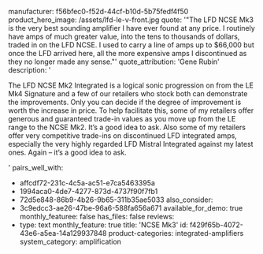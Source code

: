 manufacturer: f56bfec0-f52d-44cf-b10d-5b75fedf4f50
product_hero_image: /assets/lfd-le-v-front.jpg
quote: '"The LFD NCSE Mk3 is the very best sounding amplifier I have ever found at any price. I routinely have amps of much greater value, into the tens to thousands of dollars, traded in on the LFD NCSE. I used to carry a line of amps up to $66,000 but once the LFD arrived here, all the more expensive amps I discontinued as they no longer made any sense."'
quote_attribution: 'Gene Rubin'
description: '<p>The LFD NCSE Mk2 Integrated is a logical sonic progression on from the LE Mk4 Signature and a few of our retailers who stock both can demonstrate the improvements. Only you can decide if the degree of improvement is worth the increase in price. To help facilitate this, some of my retailers offer generous and guaranteed trade-in values as you move up from the LE range to the NCSE Mk2. It’s a good idea to ask. Also some of my retailers offer very competitive trade-ins on discontinued LFD integrated amps, especially the very highly regarded LFD Mistral Integrated against my latest ones. Again –&nbsp;it’s a good idea to ask.</p>'
pairs_well_with:
  - affcdf72-231c-4c5a-ac51-e7ca5463395a
  - 1994aca0-4de7-4277-873d-4737f90f7fb1
  - 72d5e848-86b9-4b26-9b65-311b35ae5033
also_consider:
  - 3c9edcc3-ae26-47be-96a6-588fa656a671
available_for_demo: true
monthly_featuree: false
has_files: false
reviews:
  -
    type: text
monthly_feature: true
title: 'NCSE Mk3'
id: f429f65b-4072-43e6-a5ea-14a129937848
product-categories: integrated-amplifiers
system_category: amplification
